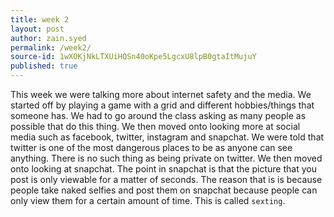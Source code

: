 ```yaml
---
title: week 2
layout: post
author: zain.syed
permalink: /week2/
source-id: 1wXOKjNkLTXUiHQSn40oKpe5LgcxU8lpB0gtaItMujuY
published: true
---
```

This week we were talking more about internet safety and the media. We started off by playing a game with a grid and different hobbies/things that someone has. We had to go around the class asking as many people as possible that do this thing. We then moved onto looking more at social media such as facebook, twitter, instagram and snapchat. We were told that twitter is one of the most dangerous places to be as anyone can see anything. There is no such thing as being private on twitter. We then moved onto looking at snapchat. The point in snapchat is that the picture that you post is only viewable for a matter of seconds. The reason that is is because people take naked selfies and post them on snapchat because people can only view them for a certain amount of time. This is called `sexting`.

